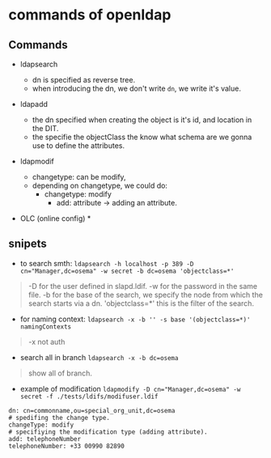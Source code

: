 # commands of openldap

## Commands

* ldapsearch
    * dn is specified as reverse tree.
    * when introducing the dn, we don't write `dn`, we write it's value.

* ldapadd
    * the dn specified when creating the object is it's id, and location in the DIT.
    * the specifie the objectClass the know what schema are we gonna use to define the attributes.
* ldapmodif
    * changetype: can be modify, 
    * depending on changetype, we could do:
        * changetype: modify
            * add: attribute -> adding an attribute.
* OLC (online config)
    * 

## snipets
* to search smth:
`ldapsearch -h localhost -p 389 -D cn="Manager,dc=osema" -w secret -b dc=osema 'objectclass=*'`
> -D for the user defined in slapd.ldif.
> -w for the password in the same file.
> -b for the base of the search, we specify the node from which the search starts via a dn.
> 'objectclass=*' this is the filter of the search.

* for naming context:
`ldapsearch -x -b '' -s base '(objectclass=*)' namingContexts`
> -x not auth

* search all in branch
`ldapsearch -x -b dc=osema`
> show all of branch.

* example of modification
`ldapmodify -D cn="Manager,dc=osema" -w secret -f ./tests/ldifs/modifuser.ldif`
```ldif
dn: cn=commonname,ou=special_org_unit,dc=osema
# spedifing the change type.
changeType: modify
# specifiying the modification type (adding attribute).
add: telephoneNumber
telephoneNumber: +33 00990 82890
```
